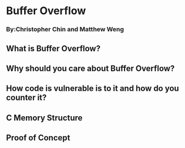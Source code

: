 # Buffer Overflow
### By:Christopher Chin and Matthew Weng

## What is Buffer Overflow?

## Why should you care about Buffer Overflow?

## How code is vulnerable is to it and how do you counter it?

## C Memory Structure 

## Proof of Concept 


